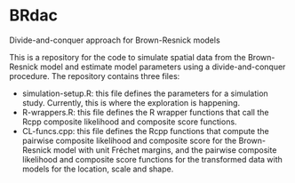 # BRdac
Divide-and-conquer approach for Brown-Resnick models

This is a repository for the code to simulate spatial data from the Brown-Resnick model and estimate model parameters using a divide-and-conquer procedure. The repository contains three files:
- simulation-setup.R: this file defines the parameters for a simulation study. Currently, this is where the exploration is happening.
- R-wrappers.R: this file defines the R wrapper functions that call the Rcpp composite likelihood and composite score functions.
- CL-funcs.cpp: this file defines the Rcpp functions that compute the pairwise composite likelihood and composite score for the Brown-Resnick model with unit Fréchet margins, and the pairwise composite likelihood and composite score functions for the transformed data with models for the location, scale and shape.
